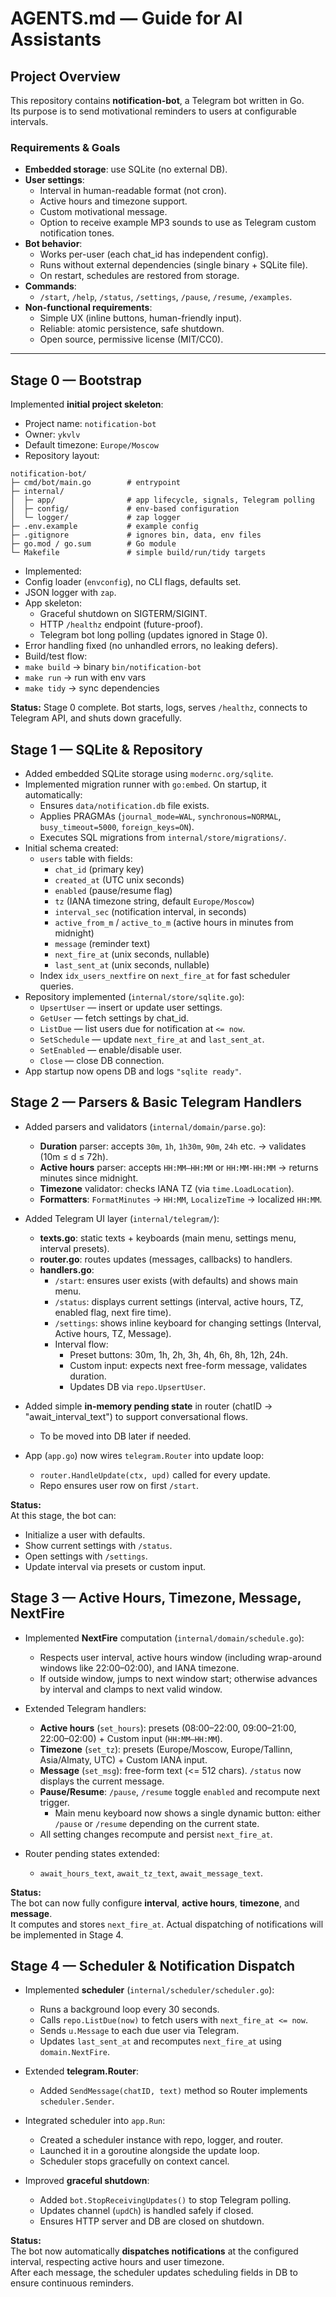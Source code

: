 # AGENTS.md — Guide for AI Assistants

## Project Overview
This repository contains **notification-bot**, a Telegram bot written in Go.  
Its purpose is to send motivational reminders to users at configurable intervals.

### Requirements & Goals
- **Embedded storage**: use SQLite (no external DB).
- **User settings**:
    - Interval in human-readable format (not cron).
    - Active hours and timezone support.
    - Custom motivational message.
    - Option to receive example MP3 sounds to use as Telegram custom notification tones.
- **Bot behavior**:
    - Works per-user (each chat_id has independent config).
    - Runs without external dependencies (single binary + SQLite file).
    - On restart, schedules are restored from storage.
- **Commands**:
    - `/start`, `/help`, `/status`, `/settings`, `/pause`, `/resume`, `/examples`.
- **Non-functional requirements**:
    - Simple UX (inline buttons, human-friendly input).
    - Reliable: atomic persistence, safe shutdown.
    - Open source, permissive license (MIT/CC0).

---

## Stage 0 — Bootstrap
Implemented **initial project skeleton**:

- Project name: `notification-bot`
- Owner: `ykvlv`
- Default timezone: `Europe/Moscow`
- Repository layout:

```shell
notification-bot/
├─ cmd/bot/main.go        # entrypoint
├─ internal/
│  ├─ app/                # app lifecycle, signals, Telegram polling
│  ├─ config/             # env-based configuration
│  └─ logger/             # zap logger
├─ .env.example           # example config
├─ .gitignore             # ignores bin, data, env files
├─ go.mod / go.sum        # Go module
└─ Makefile               # simple build/run/tidy targets
```

- Implemented:
- Config loader (`envconfig`), no CLI flags, defaults set.
- JSON logger with `zap`.
- App skeleton:
    - Graceful shutdown on SIGTERM/SIGINT.
    - HTTP `/healthz` endpoint (future-proof).
    - Telegram bot long polling (updates ignored in Stage 0).
- Error handling fixed (no unhandled errors, no leaking defers).
- Build/test flow:
- `make build` → binary `bin/notification-bot`
- `make run` → run with env vars
- `make tidy` → sync dependencies

**Status:** Stage 0 complete. Bot starts, logs, serves `/healthz`, connects to Telegram API, and shuts down gracefully.

## Stage 1 — SQLite & Repository

- Added embedded SQLite storage using `modernc.org/sqlite`.
- Implemented migration runner with `go:embed`. On startup, it automatically:
  - Ensures `data/notification.db` file exists.
  - Applies PRAGMAs (`journal_mode=WAL`, `synchronous=NORMAL`, `busy_timeout=5000`, `foreign_keys=ON`).
  - Executes SQL migrations from `internal/store/migrations/`.
- Initial schema created:
  - `users` table with fields:
    - `chat_id` (primary key)
    - `created_at` (UTC unix seconds)
    - `enabled` (pause/resume flag)
    - `tz` (IANA timezone string, default `Europe/Moscow`)
    - `interval_sec` (notification interval, in seconds)
    - `active_from_m` / `active_to_m` (active hours in minutes from midnight)
    - `message` (reminder text)
    - `next_fire_at` (unix seconds, nullable)
    - `last_sent_at` (unix seconds, nullable)
  - Index `idx_users_nextfire` on `next_fire_at` for fast scheduler queries.
- Repository implemented (`internal/store/sqlite.go`):
  - `UpsertUser` — insert or update user settings.
  - `GetUser` — fetch settings by chat_id.
  - `ListDue` — list users due for notification at `<= now`.
  - `SetSchedule` — update `next_fire_at` and `last_sent_at`.
  - `SetEnabled` — enable/disable user.
  - `Close` — close DB connection.
- App startup now opens DB and logs `"sqlite ready"`.

## Stage 2 — Parsers & Basic Telegram Handlers

- Added parsers and validators (`internal/domain/parse.go`):
  - **Duration** parser: accepts `30m`, `1h`, `1h30m`, `90m`, `24h` etc. → validates (10m ≤ d ≤ 72h).
  - **Active hours** parser: accepts `HH:MM–HH:MM` or `HH:MM-HH:MM` → returns minutes since midnight.
  - **Timezone** validator: checks IANA TZ (via `time.LoadLocation`).
  - **Formatters**: `FormatMinutes` → `HH:MM`, `LocalizeTime` → localized `HH:MM`.

- Added Telegram UI layer (`internal/telegram/`):
  - **texts.go**: static texts + keyboards (main menu, settings menu, interval presets).
  - **router.go**: routes updates (messages, callbacks) to handlers.
  - **handlers.go**:
    - `/start`: ensures user exists (with defaults) and shows main menu.
    - `/status`: displays current settings (interval, active hours, TZ, enabled flag, next fire time).
    - `/settings`: shows inline keyboard for changing settings (Interval, Active hours, TZ, Message).
    - Interval flow:
      - Preset buttons: 30m, 1h, 2h, 3h, 4h, 6h, 8h, 12h, 24h.
      - Custom input: expects next free-form message, validates duration.
      - Updates DB via `repo.UpsertUser`.

- Added simple **in-memory pending state** in router (chatID → "await_interval_text") to support conversational flows.
  - To be moved into DB later if needed.

- App (`app.go`) now wires `telegram.Router` into update loop:
  - `router.HandleUpdate(ctx, upd)` called for every update.
  - Repo ensures user row on first `/start`.

**Status:**  
At this stage, the bot can:
- Initialize a user with defaults.
- Show current settings with `/status`.
- Open settings with `/settings`.
- Update interval via presets or custom input.

## Stage 3 — Active Hours, Timezone, Message, NextFire

- Implemented **NextFire** computation (`internal/domain/schedule.go`):
  - Respects user interval, active hours window (including wrap-around windows like 22:00–02:00), and IANA timezone.
  - If outside window, jumps to next window start; otherwise advances by interval and clamps to next valid window.

- Extended Telegram handlers:
  - **Active hours** (`set_hours`): presets (08:00–22:00, 09:00–21:00, 22:00–02:00) + Custom input (`HH:MM–HH:MM`).
  - **Timezone** (`set_tz`): presets (Europe/Moscow, Europe/Tallinn, Asia/Almaty, UTC) + Custom IANA input.
  - **Message** (`set_msg`): free-form text (<= 512 chars). `/status` now displays the current message.
  - **Pause/Resume**: `/pause`, `/resume` toggle `enabled` and recompute next trigger.
    - Main menu keyboard now shows a single dynamic button: either `/pause` or `/resume` depending on the current state.
  - All setting changes recompute and persist `next_fire_at`.

- Router pending states extended:
  - `await_hours_text`, `await_tz_text`, `await_message_text`.

**Status:**  
The bot can now fully configure **interval**, **active hours**, **timezone**, and **message**.  
It computes and stores `next_fire_at`. Actual dispatching of notifications will be implemented in Stage 4.

## Stage 4 — Scheduler & Notification Dispatch

- Implemented **scheduler** (`internal/scheduler/scheduler.go`):
  - Runs a background loop every 30 seconds.
  - Calls `repo.ListDue(now)` to fetch users with `next_fire_at <= now`.
  - Sends `u.Message` to each due user via Telegram.
  - Updates `last_sent_at` and recomputes `next_fire_at` using `domain.NextFire`.

- Extended **telegram.Router**:
  - Added `SendMessage(chatID, text)` method so Router implements `scheduler.Sender`.

- Integrated scheduler into `app.Run`:
  - Created a scheduler instance with repo, logger, and router.
  - Launched it in a goroutine alongside the update loop.
  - Scheduler stops gracefully on context cancel.

- Improved **graceful shutdown**:
  - Added `bot.StopReceivingUpdates()` to stop Telegram polling.
  - Updates channel (`updCh`) is handled safely if closed.
  - Ensures HTTP server and DB are closed on shutdown.

**Status:**  
The bot now automatically **dispatches notifications** at the configured interval, respecting active hours and user timezone.  
After each message, the scheduler updates scheduling fields in DB to ensure continuous reminders.
